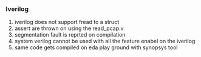 ### Iverilog 
1) iverilog does not support fread to a struct 
2) assert are thrown on using the read_pcap.v 
3) segmentation fault is reprted on compilation 
4) system verilog cannot be used with all the feature enabel on the iverilog 
5) same code gets compiled on eda play ground with synopsys tool
